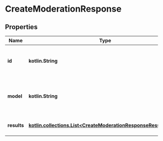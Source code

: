 
# CreateModerationResponse

## Properties
Name | Type | Description | Notes
------------ | ------------- | ------------- | -------------
**id** | **kotlin.String** | The unique identifier for the moderation request. | 
**model** | **kotlin.String** | The model used to generate the moderation results. | 
**results** | [**kotlin.collections.List&lt;CreateModerationResponseResultsInner&gt;**](CreateModerationResponseResultsInner.md) | A list of moderation objects. | 



